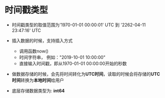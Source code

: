 # 时间戳类型
- 时间戳类型的取值范围为'1970-01-01 00:00:01' UTC 到 '2262-04-11 23:47:16' UTC

- 插入数据的时候，支持插入方式
    - 调用函数now()
    - 时间字符串， 例如："2019-10-01 10:00:00"
    - 直接输入时间戳，即从1970-01-01 00:00:00开始的秒数

- 做数据存储的时候，会先将时间转化为**UTC时间**，读取的时候会将存储的**UTC时间**转换为**本地时间**给用户

- 底层存储数据类型为: **int64**
